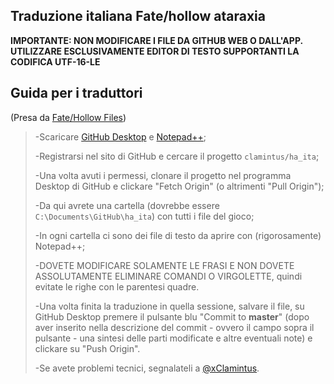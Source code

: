## Traduzione italiana Fate/hollow ataraxia

**IMPORTANTE: NON MODIFICARE I FILE DA GITHUB WEB O DALL'APP. UTILIZZARE ESCLUSIVAMENTE EDITOR DI TESTO SUPPORTANTI LA CODIFICA UTF-16-LE**

Guida per i traduttori
---
(Presa da [Fate/Hollow Files](https://t.me/joinchat/AAAAAE_hQcxHlSnCgYKDsw))

> -Scaricare [GitHub Desktop](https://desktop.github.com/) e [Notepad++](https://notepad-plus-plus.org/download);
>
> -Registrarsi nel sito di GitHub e cercare il progetto `clamintus/ha_ita`;
>
> -Una volta avuti i permessi, clonare il progetto nel programma Desktop di GitHub e clickare "Fetch Origin" (o altrimenti "Pull Origin");
>
> -Da qui avrete una cartella (dovrebbe essere `C:\Documents\GitHub\ha_ita`) con tutti i file del gioco;
>
> -In ogni cartella ci sono dei file di testo da aprire con (rigorosamente) Notepad++;
>
> -DOVETE MODIFICARE SOLAMENTE LE FRASI E NON DOVETE ASSOLUTAMENTE ELIMINARE COMANDI O VIRGOLETTE, quindi evitate le righe con le parentesi quadre.
>
> -Una volta finita la traduzione in quella sessione, salvare il file, su GitHub Desktop premere il pulsante blu "Commit to **master**" (dopo aver inserito nella descrizione del commit - ovvero il campo sopra il pulsante - una sintesi delle parti modificate e altre eventuali note) e clickare su "Push Origin".
>
> -Se avete problemi tecnici, segnalateli a [@xClamintus](https://t.me/xClamintus).
